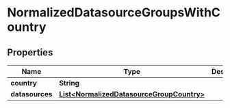 
# NormalizedDatasourceGroupsWithCountry
## Properties
Name | Type | Description | Notes
------------ | ------------- | ------------- | -------------
**country** | **String** |  |  [optional]
**datasources** | [**List&lt;NormalizedDatasourceGroupCountry&gt;**](NormalizedDatasourceGroupCountry.md) |  |  [optional]
